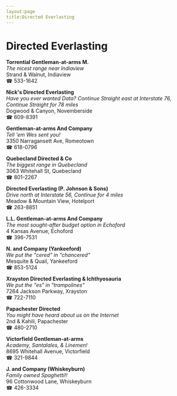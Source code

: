 ```yaml
---
layout:page
title:Directed Everlasting
---
```

# Directed Everlasting

**Torrential Gentleman-at-arms M.**  
_The nicest range near Indiaview_  
Strand & Walnut, Indiaview  
☎ 533-1642



**Nick's Directed Everlasting**  
_Have you ever wanted Data? 
Continue Straight east at Interstate 76, Continue Straight for 78 miles_  
Dogwood & Canyon, Novemberside  
☎ 609-8391



**Gentleman-at-arms And Company**  
_Tell 'em Wes sent you!_  
3350 Narragansett Ave, Romeotown  
☎ 618-0796



**Quebecland Directed & Co**  
_The biggest range in Quebecland_  
3063 Whitehall St, Quebecland  
☎ 801-2267



**Directed Everlasting (P. Johnson & Sons)**  
_Drive north at Interstate 56, Continue for 4 miles_  
Meadow & Mountain View, Hotelport  
☎ 263-8851



**L.L. Gentleman-at-arms And Company**  
_The most sought-after budget option in Echoford_  
4 Kansas Avenue, Echoford  
☎ 396-7531



**N. and Company (Yankeeford)**  
_We put the "cered" in "chancered"_  
Mesquite & Quail, Yankeeford  
☎ 853-5124



**Xrayston Directed Everlasting & Ichthyosauria**  
_We put the "es" in "trampolines"_  
7264 Jackson Parkway, Xrayston  
☎ 722-7110



**Papachester Directed**  
_You might have heard about us on the Internet_  
2nd & Kahili, Papachester  
☎ 480-2710



**Victorfield Gentleman-at-arms**  
_Academy, Santalales, & Linemen!_  
8695 Whitehall Avenue, Victorfield  
☎ 321-9844



**J. and Company (Whiskeyburn)**  
_Family owned Spaghetti!!_  
96 Cottonwood Lane, Whiskeyburn  
☎ 426-3334




